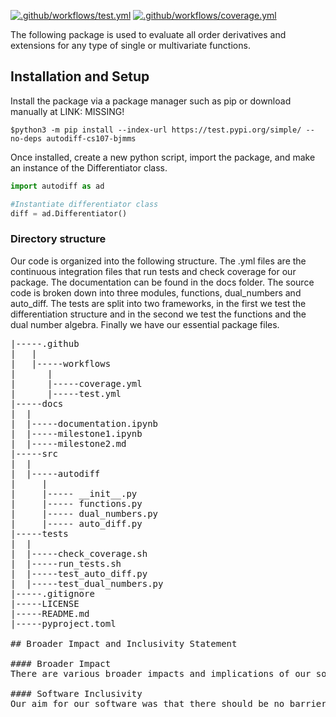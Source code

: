 [![.github/workflows/test.yml](https://code.harvard.edu/CS107/team46/actions/workflows/test.yml/badge.svg)](https://code.harvard.edu/CS107/team46/actions/workflows/test.yml)
[![.github/workflows/coverage.yml](https://code.harvard.edu/CS107/team46/actions/workflows/coverage.yml/badge.svg)](https://code.harvard.edu/CS107/team46/actions/workflows/coverage.yml)

The following package is used to evaluate all order derivatives and extensions for any type of single or multivariate functions.

## Installation and Setup

Install the package via a package manager such as pip or download manually at LINK: MISSING!

```shell
$python3 -m pip install --index-url https://test.pypi.org/simple/ --no-deps autodiff-cs107-bjmms
```

Once installed, create a new python script, import the package, and make an instance of the Differentiator class.

```python
import autodiff as ad

#Instantiate differentiator class
diff = ad.Differentiator()
```

### Directory structure

Our code is organized into the following structure. The .yml files are the continuous integration files that run tests and check coverage for our package. The documentation can be found in the docs folder. The source code is broken down into three modules, functions, dual_numbers and auto_diff. The tests are split into two frameworks, in the first we test the differentiation structure and in the second we test the functions and the dual number algebra. Finally we have our essential package files.

<pre>
|-----.github
|   |
|   |-----workflows
|      |
|      |-----coverage.yml
|      |-----test.yml
|-----docs
|  |
|  |-----documentation.ipynb
|  |-----milestone1.ipynb
|  |-----milestone2.md
|-----src
|  |
|  |-----autodiff
|     |
|     |----- __init__.py
|     |----- functions.py
|     |----- dual_numbers.py
|     |----- auto_diff.py
|-----tests
|  |
|  |-----check_coverage.sh
|  |-----run_tests.sh 
|  |-----test_auto_diff.py
|  |-----test_dual_numbers.py
|-----.gitignore
|-----LICENSE
|-----README.md
|-----pyproject.toml

## Broader Impact and Inclusivity Statement

#### Broader Impact
There are various broader impacts and implications of our software that we must be aware of. In an ideal world, our code will be used as intended, an open-source automatic differentiator that any user can implement and alter for their specific needs. If there are ways to make the software better, we hope that users will share their knowledge to better the software. That, however, might not be the case in the real world. The danger of an open-source software is that users could then take the software and alter it in devious ways that could hurt other users, such as changing the code so that it produces incorrect outputs. Luckily, there are checks and balances through GitHub and the history of merges, but there is also the issue of redistribution of our software under a different name. This could pose a problem if the redistributor is more popular and then begins to sell our software as it takes away from our ethical stance that there should be no barriers to use this software. 

#### Software Inclusivity
Our aim for our software was that there should be no barrier for developers to contribute to our code base; however, there are various subtle barriers that we acknowledge. First, there is a barrier for users who are non-native English speakers as the documentation is entirely written in English as well as the code. This poses a problem because developers that do not know English are instantly left out and the literal manual they must look to is out of their reach.  Furthermore, when dealing with push and pull request approvals, there are currently only computer science students on the administrative side, so if it came down to better documentation, for example, we would probably pay little attention to grammar, which could make it difficult for someone who is new to reading code and may rely heavily on the documentation.  Python’s Diversity Statement is full of buzz words but no specifics. Within our group, we would like to introduce different types of programmers, with backgrounds from English majors to bootcamp graduates. We believe this would be the best way to ensure software inclusivity as this software is used by many members across the world. 